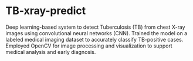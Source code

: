 # TB-xray-predict
Deep learning-based system to detect Tuberculosis (TB) from chest X-ray images using convolutional neural networks (CNN). Trained the model on a labeled medical imaging dataset to accurately classify TB-positive cases. Employed OpenCV for image processing and visualization to support medical analysis and early diagnosis.
